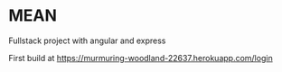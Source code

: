 # MEAN
Fullstack project with angular and express


First build at https://murmuring-woodland-22637.herokuapp.com/login
